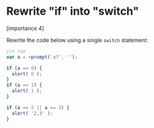 # Rewrite "if" into "switch"

[importance 4]

Rewrite the code below using a single `switch` statement:

```js
//+ run
var a = +prompt('a?', '');

if (a == 0) {
  alert( 0 );
}
if (a == 1) {
  alert( 1 );
}

if (a == 2 || a == 3) {
  alert( '2,3' );
}
```

